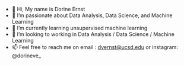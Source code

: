 - 👋 Hi, My name is Dorine Ernst 
- 👀 I’m passionate about Data Analysis, Data Science, and Machine Learning
- 🌱 I’m currently learning unsupervised machine learning
- 💞️ I’m looking to working in Data Analysis / Data Science / Machine Learning 
- 📫 Feel free to reach me on email : dvernst@ucsd.edu or instagram: @dorineve_

